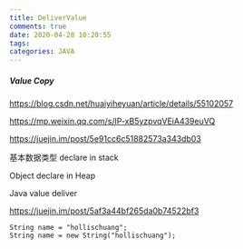 ```yaml
---
title: DeliverValue
comments: true
date: 2020-04-28 10:20:55
tags:
categories: JAVA
---
```




#####  Value Copy

https://blog.csdn.net/huaiyiheyuan/article/details/55102057



https://mp.weixin.qq.com/s/lP-xB5yzpvqVEiA439euVQ

https://juejin.im/post/5e91cc6c51882573a343db03



基本数据类型  declare in stack



Object  declare in Heap



Java value deliver  

https://juejin.im/post/5af3a44bf265da0b74522bf3

```
String name = "hollischuang";
String name = new String("hollischuang");


```

